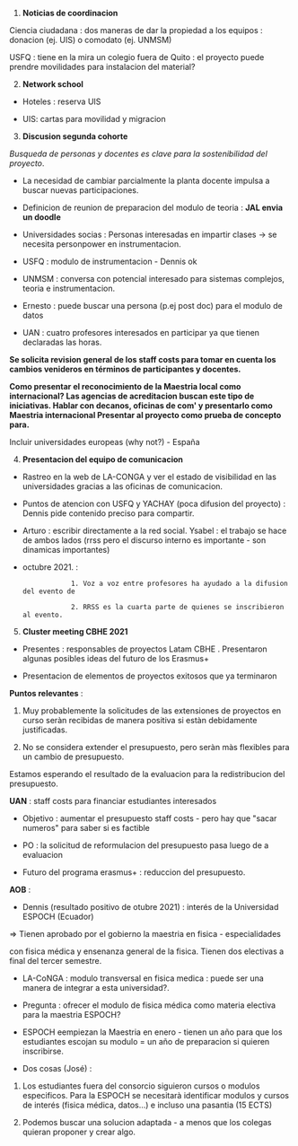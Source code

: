 1. **Noticias de coordinacion**

Ciencia ciudadana : dos maneras de dar la propiedad a los equipos : donacion (ej. UIS) o comodato (ej. UNMSM) 

USFQ : tiene en la mira un colegio fuera de Quito : el proyecto puede prendre movilidades para instalacion del material?


2. **Network school**

- Hoteles : reserva UIS

- UIS: cartas para movilidad y migracion


3. **Discusion segunda cohorte**

*Busqueda de personas y docentes es clave para la sostenibilidad del proyecto*.

- La necesidad de cambiar parcialmente la planta docente impulsa a buscar nuevas participaciones.

- Definicion de reunion de preparacion del modulo de teoria : **JAL envia un doodle**

- Universidades socias : Personas interesadas en impartir clases -> se necesita personpower en instrumentacion. 

- USFQ : modulo de instrumentacion - Dennis ok

- UNMSM : conversa con potencial interesado para sistemas complejos, teoria e instrumentacion.

- Ernesto : puede buscar una persona (p.ej post doc) para el modulo de datos

- UAN : cuatro profesores interesados en participar ya que tienen declaradas las horas.

**Se solicita revision general de los staff costs para tomar en cuenta los cambios venideros en términos de participantes y docentes.**

**Como presentar el reconocimiento de la Maestria local como internacional?  Las agencias de acreditacion buscan este tipo de iniciativas. Hablar con decanos, oficinas de com'
y presentarlo como Maestria internacional Presentar al proyecto como prueba de concepto para.**

Incluir universidades europeas (why not?) - España

4. **Presentacion del equipo de comunicacion**

- Rastreo en la web de LA-CONGA y ver el estado de visibilidad en las universidades gracias a las oficinas de comunicacion.

- Puntos de atencion con USFQ y YACHAY (poca difusion del proyecto) : Dennis pide contenido preciso para compartir. 

- Arturo : escribir directamente a la red social. Ysabel : el trabajo se hace de ambos lados (rrss pero el discurso interno es importante - son dinamicas importantes)

- octubre 2021. : 
                  
                  1. Voz a voz entre profesores ha ayudado a la difusion del evento de  

                  2. RRSS es la cuarta parte de quienes se inscribieron al evento.


5. **Cluster meeting CBHE 2021**

- Presentes : responsables de proyectos Latam CBHE . Presentaron algunas posibles ideas del futuro de los Erasmus+

-  Presentacion de elementos de proyectos exitosos que ya terminaron

**Puntos relevantes** : 

1. Muy probablemente la solicitudes de las extensiones de proyectos en curso seràn recibidas de manera positiva si estàn debidamente justificadas. 

2. No se considera extender el presupuesto, pero seràn màs flexibles para un cambio de presupuesto.

Estamos esperando el resultado de la evaluacion para la redistribucion del presupuesto.

**UAN** : staff costs para financiar estudiantes interesados

- Objetivo : aumentar el presupuesto staff costs - pero hay que "sacar numeros" para saber si es factible

- PO : la solicitud de reformulacion del presupuesto pasa luego de a evaluacion 

- Futuro del programa erasmus+ : reduccion del presupuesto.

**AOB** : 

- Dennis (resultado positivo de otubre 2021) : interés de la Universidad ESPOCH (Ecuador)

 => Tienen aprobado por el gobierno la maestria en fisica - especialidades
 
con fisica médica y ensenanza general de la fisica. Tienen dos electivas a final del tercer semestre. 

- LA-CoNGA : modulo transversal en fisica medica : puede ser una manera de integrar a esta universidad?.

- Pregunta : ofrecer el modulo de fisica médica como materia electiva para la maestria ESPOCH?

- ESPOCH eempiezan la Maestria en enero - tienen un año para que los estudiantes escojan su modulo = un año de preparacion si quieren inscribirse.

- Dos cosas (José) :

 1. Los estudiantes fuera del consorcio siguieron cursos o modulos especificos. Para la ESPOCH se necesitarà identificar modulos y cursos de interés (fisica médica, datos...) e incluso 
una pasantia (15 ECTS) 

2. Podemos buscar una solucion adaptada - a menos que los colegas quieran proponer y crear algo.




















